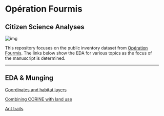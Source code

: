 # Opération Fourmis
## Citizen Science Analyses

![img](https://wp.unil.ch/fourmisvaud/files/2019/03/Titre_OrangeViolet.png)

This repository focuses on the public inventory dataset from [Opération Fourmis](https://wp.unil.ch/fourmisvaud/). The links below show the EDA for various topics as the focus of the manuscript is determined.  

----------


## EDA & Munging  

[Coordinates and habitat layers](00_eda-1-coord-habitat.html)

[Combining CORINE with land use](00_eda-2-CORINE-VD.html)

[Ant traits](00_eda-3-traits.html)


